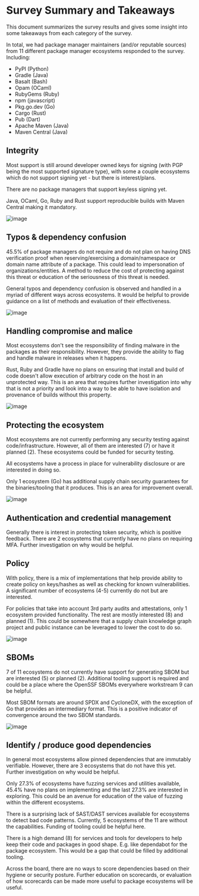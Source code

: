 # Survey Summary and Takeaways

This document summarizes the survey results and gives some insight into some
takeaways from each category of the survey.

In total, we had package manager maintainers (and/or reputable sources) from 11
different package manager ecosystems responded to the survey. Including:

-   PyPI (Python)
-   Gradle (Java)
-   Basalt (Bash)
-   Opam (OCaml)
-   RubyGems (Ruby)
-   npm (javascript)
-   Pkg.go.dev (Go)
-   Cargo (Rust)
-   Pub (Dart)
-   Apache Maven (Java)
-   Maven Central (Java)

## Integrity

Most support is still around developer owned keys for signing (with PGP being
the most supported signature type), with some a couple ecosystems which do not
support signing yet - but there is interest/plans.

There are no package managers that support keyless signing yet.

Java, OCaml, Go, Ruby and Rust support reproducible builds with Maven Central
making it mandatory.

![image](https://user-images.githubusercontent.com/3060102/220680128-180c076c-31de-4f32-884e-7c2de8137dc0.png)

## Typos & dependency confusion

45.5% of package managers do not require and do not plan on having DNS
verification proof when reserving/exercising a domain/namespace or domain name
attribute of a package. This could lead to impersonation of
organizations/entities. A method to reduce the cost of protecting against this
threat or education of the seriousness of this threat is needed.

General typos and dependency confusion is observed and handled in a myriad of
different ways across ecosystems. It would be helpful to provide guidance on a
list of methods and evaluation of their effectiveness.

![image](https://user-images.githubusercontent.com/3060102/220680273-500cc331-728b-48e6-a8e6-8c5fd131b57a.png)

## Handling compromise and malice

Most ecosystems don't see the responsibility of finding malware in the packages
as their responsibility. However, they provide the ability to flag and handle
malware in releases when it happens.

Rust, Ruby and Gradle have no plans on ensuring that install and build of code
doesn't allow execution of arbitrary code on the host in an unprotected way.
This is an area that requires further investigation into why that is not a
priority and look into a way to be able to have isolation and provenance of
builds without this property.

![image](https://user-images.githubusercontent.com/3060102/220681554-3b469808-3fdd-441e-b91c-0cf060461af2.png)

## Protecting the ecosystem

Most ecosystems are not currently performing any security testing against 
code/infrastructure. However, all of them are interested (7) or have it planned
(2). These ecosystems could be funded for security testing.

All ecosystems have a process in place for vulnerability disclosure or are
interested in doing so.

Only 1 ecosystem (Go) has additional supply chain security guarantees for the
binaries/tooling that it produces. This is an area for improvement overall.

![image](https://user-images.githubusercontent.com/3060102/220682148-2d488135-4695-41b5-a6ab-e5f85883f612.png)

## Authentication and credential management

Generally there is interest in protecting token security, which is positive
feedback. There are 2 ecosystems that currently have no plans on requiring MFA.
Further investigation on why would be helpful.

## Policy

With policy, there is a mix of implementations that help provide ability to
create policy on keys/hashes as well as checking for known vulnerabilities. A
significant number of ecosystems (4-5) currently do not but are interested.

For policies that take into account 3rd party audits and attestations, only 1
ecosystem provided functionality. The rest are mostly interested (8) and planned
(1). This could be somewhere that a supply chain knowledge graph project and
public instance can be leveraged to lower the cost to do so.

![image](https://user-images.githubusercontent.com/3060102/220683454-3d685cb4-861a-498c-b3b9-6fbde42b7d3a.png)

## SBOMs

7 of 11 ecosystems do not currently have support for generating SBOM but are
interested (5) or planned (2). Additional tooling support is required and could
be a place where the OpenSSF SBOMs everywhere workstream 9 can be helpful.

Most SBOM formats are around SPDX and CycloneDX, with the exception of Go 
that provides an intermediary format. This is a positive indicator of
convergence around the two SBOM standards.

![image](https://user-images.githubusercontent.com/3060102/220681004-a45e2790-aa2a-45fc-8262-3bb36a183897.png)


## Identify / produce good dependencies

In general most ecosystems allow pinned dependencies that are immutably
verifiable. However, there are 3 ecosystems that do not have this yet. Further
investigation on why would be helpful.

Only 27.3% of ecosystems have fuzzing services and utilities available, 45.4%
have no plans on implementing and the last 27.3% are interested in exploring.
This could be an avenue for education of the value of fuzzing within the
different ecosystems.

There is a surprising lack of SAST/DAST services available for ecosystems to
detect bad code patterns. Currently, 5 ecosystems of the 11 are without the
capabilities. Funding of tooling could be helpful here.

There is a high demand (8) for services and tools for developers to help keep
their code and packages in good shape. E.g. like dependabot for the package
ecosystem. This would be a gap that could be filled by additional tooling.

Across the board, there are no ways to score dependencies based on their
hygiene or security posture. Further education on scorecards, or evaluation of
how scorecards can be made more useful to package ecosystems will be useful.
